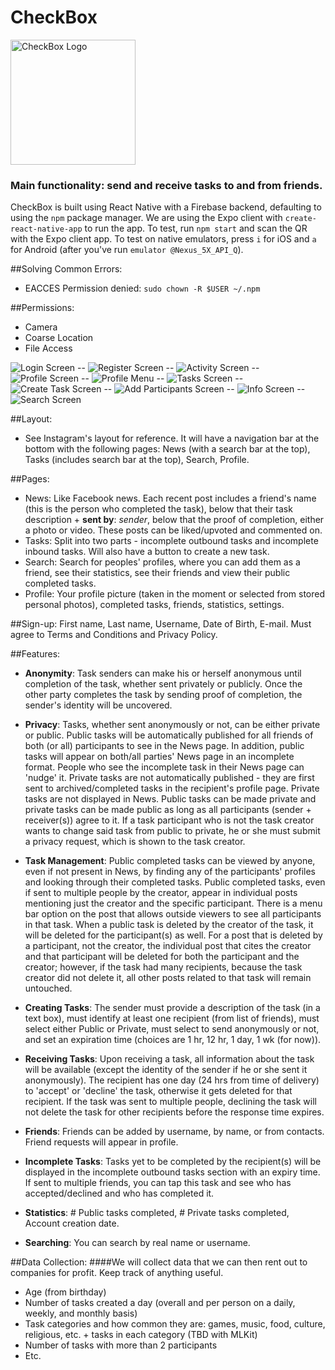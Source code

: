 # **CheckBox** 
<img src="./assets/UI-Sketches/logo.png" width="200" height="200" title="CheckBox Logo">

### Main functionality: send and receive tasks to and from friends.
CheckBox is built using React Native with a Firebase backend, defaulting to using the `npm` package manager. We are using the Expo client with `create-react-native-app` to run the app. To test, run `npm start` and scan the QR with the Expo client app. To test on native emulators, press `i` for iOS and `a` for Android (after you've run `emulator @Nexus_5X_API_Q`).

##Solving Common Errors:

* EACCES Permission denied: `sudo chown -R $USER ~/.npm`

##Permissions:

* Camera
* Coarse Location
* File Access

<img src="./assets/UI-Sketches/login.png" title="Login Screen">
--
<img src="./assets/UI-Sketches/register.png" title="Register Screen">
--
<img src="./assets/UI-Sketches/activity.png" title="Activity Screen">
--
<img src="./assets/UI-Sketches/profile.png" title="Profile Screen">
--
<img src="./assets/UI-Sketches/profile-menu.png" title="Profile Menu">
--
<img src="./assets/UI-Sketches/tasks.png" title="Tasks Screen">
--
<img src="./assets/UI-Sketches/create-task.png" title="Create Task Screen">
--
<img src="./assets/UI-Sketches/add-participants.png" title="Add Participants Screen">
--
<img src="./assets/UI-Sketches/info.png" title="Info Screen">
--
<img src="./assets/UI-Sketches/search.png" title="Search Screen">

##Layout:

* See Instagram's layout for reference. It will have a navigation bar at the bottom with the following pages: News (with a search bar at the top), Tasks (includes search bar at the top), Search, Profile.

##Pages: 

* News: Like Facebook news. Each recent post includes a friend's name (this is the person who completed the task), below that their task description + **sent by**: *sender*, below that the proof of completion, either a photo or video. These posts can be liked/upvoted and commented on.
* Tasks: Split into two parts - incomplete outbound tasks and incomplete inbound tasks. Will also have a button to create a new task.
* Search: Search for peoples' profiles, where you can add them as a friend, see their statistics, see their friends and view their public completed tasks.
* Profile: Your profile picture (taken in the moment or selected from stored personal photos), completed tasks, friends, statistics, settings.

##Sign-up: 
First name, Last name, Username, Date of Birth, E-mail. Must agree to Terms and Conditions and Privacy Policy. 

##Features:

* <b>Anonymity</b>: Task senders can make his or herself anonymous until completion of the task, whether sent privately or publicly. Once the other party completes the task by sending proof of completion, the sender's identity will be uncovered.

* <b>Privacy</b>: Tasks, whether sent anonymously or not, can be either private or public. Public tasks will be automatically published for all friends of both (or all) participants to see in the News page. In addition, public tasks will appear on both/all parties' News page in an incomplete format. People who see the incomplete task in their News page can 'nudge' it. Private tasks are not automatically published - they are first sent to archived/completed tasks in the recipient's profile page. Private tasks are not displayed in News. Public tasks can be made private and private tasks can be made public as long as all participants (sender + receiver(s)) agree to it. If a task participant who is not the task creator wants to change said task from public to private, he or she must submit a privacy request, which is shown to the task creator.

* <b>Task Management</b>: Public completed tasks can be viewed by anyone, even if not present in News, by finding any of the participants' profiles and looking through their completed tasks. Public completed tasks, even if sent to multiple people by the creator, appear in individual posts mentioning just the creator and the specific participant. There is a menu bar option on the post that allows outside viewers to see all participants in that task. When a public task is deleted by the creator of the task, it will be deleted for the participant(s) as well. For a post that is deleted by a participant, not the creator, the individual post that cites the creator and that participant will be deleted for both the participant and the creator; however, if the task had many recipients, because the task creator did not delete it, all other posts related to that task will remain untouched.
 
* <b>Creating Tasks</b>: The sender must provide a description of the task (in a text box), must identify at least one recipient (from list of friends), must select either Public or Private, must select to send anonymously or not, and set an expiration time (choices are 1 hr, 12 hr, 1 day, 1 wk (for now)). 

* <b>Receiving Tasks</b>: Upon receiving a task, all information about the task will be available (except the identity of the sender if he or she sent it anonymously). The recipient has one day (24 hrs from time of delivery) to 'accept' or 'decline' the task, otherwise it gets deleted for that recipient. If the task was sent to multiple people, declining the task will not delete the task for other recipients before the response time expires. 

* <b>Friends</b>: Friends can be added by username, by name, or from contacts. Friend requests will appear in profile.

* <b>Incomplete Tasks</b>: Tasks yet to be completed by the recipient(s) will be displayed in the incomplete outbound tasks section with an expiry time. If sent to multiple friends, you can tap this task and see who has accepted/declined and who has completed it. 

* <b>Statistics</b>: # Public tasks completed, # Private tasks completed, Account creation date.

* <b>Searching</b>: You can search by real name or username.

##Data Collection: 
####We will collect data that we can then rent out to companies for profit. Keep track of anything useful.

* Age (from birthday)
* Number of tasks created a day (overall and per person on a daily, weekly, and monthly basis)
* Task categories and how common they are: games, music, food, culture, religious, etc. + tasks in each category (TBD with MLKit)
* Number of tasks with more than 2 participants
* Etc.



